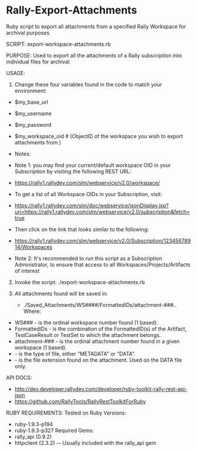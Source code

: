 Rally-Export-Attachments
========================

Ruby script to export all attachments from a specified Rally Workspace for archival purposes

SCRIPT:
export-workspace-attachments.rb

PURPOSE:
Used to export all the attachments of a Rally subscription into individual
files for archival.

USAGE:
1) Change these four variables found in the code to match your environment:
- $my_base_url
- $my_username
- $my_password
- $my_workspace_oid # (ObjectID of the workspace you wish to export attachments from.)

- Notes:
- Note 1: you may find your current/default workspace OID in your Subscription by visiting the following REST URL:
- https://rally1.rallydev.com/slm/webservice/v2.0/workspace/
- To get a list of all Workspace OIDs in your Subscription, visit:
- https://rally1.rallydev.com/slm/doc/webservice/jsonDisplay.jsp?uri=https://rally1.rallydev.com/slm/webservice/v2.0/subscription&fetch=true
- Then click on the link that looks similar to the following:
- https://rally1.rallydev.com/slm/webservice/v2.0/Subscription/12345678914/Workspaces
- Note 2: It's recommended to run this script as a Subscription Administrator, to ensure that access to all Workspaces/Projects/Artifacts of interest

2) Invoke the script:
	./export-workspace-attachments.rb

3) All attachments found will be saved in:
	- ./Saved_Attachments/WS####/FormattedIDs/attachment-###.<type>.<ext>
   Where:
- WS### - is the ordinal workspace number found (1 based).
- FormattedIDs - is the combination of the FormattedID(s) of the Artifact, TestCaseResult or TestSet to which the attachment belongs.
- attachment-### - is the ordinal attachment number found in a given workspace (1 based).
- <type> - is the type of file, either "METADATA" or "DATA".
- <ext> - is the file extension found on the attachment. Used on the DATA <type> file only.

API DOCS:
- http://dev.developer.rallydev.com/developer/ruby-toolkit-rally-rest-api-json
- https://github.com/RallyTools/RallyRestToolkitForRuby

RUBY REQUIREMENTS:
Tested on Ruby Versions:
- ruby-1.9.3-p194
- ruby-1.9.3-p327
Required Gems:
- rally_api (0.9.2)
- httpclient (2.3.2) -- Usually included with the rally_api gem